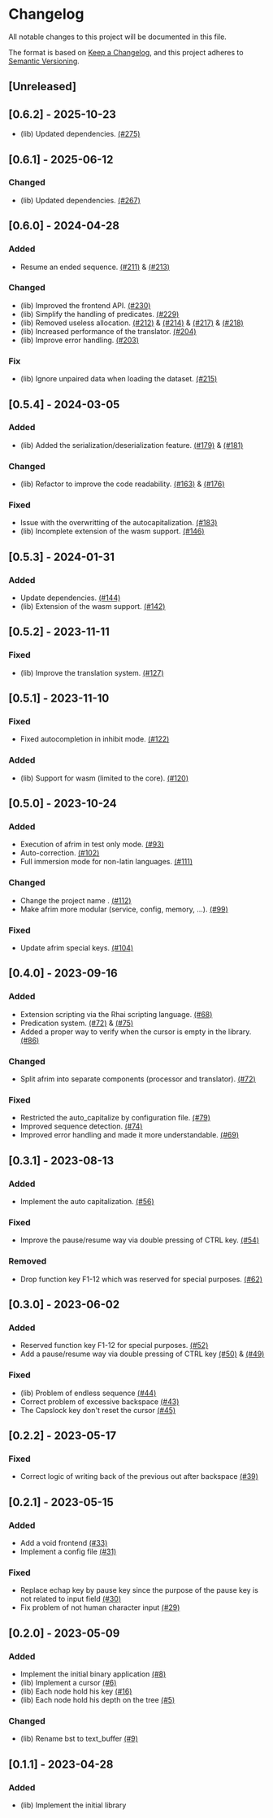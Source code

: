 # Changelog

All notable changes to this project will be documented in this file.

The format is based on [Keep a Changelog](https://keepachangelog.com/en/1.1.0),
and this project adheres to [Semantic Versioning](https://semver.org/spec/v2.0.0.html).

## [Unreleased]

## [0.6.2] - 2025-10-23

- (lib) Updated dependencies. [(#275)](https://github.com/fodydev/afrim/pull/275)

## [0.6.1] - 2025-06-12

### Changed

- (lib) Updated dependencies. [(#267)](https://github.com/fodydev/afrim/pull/267)

## [0.6.0] - 2024-04-28

### Added

- Resume an ended sequence. [(#211)](https://github.com/fodydev/afrim/pull/211) & [(#213)](https://github.com/fodydev/afrim/pull/213)

### Changed

- (lib) Improved the frontend API. [(#230)](https://github.com/fodydev/afrim/pull/230)
- (lib) Simplify the handling of predicates. [(#229)](https://github.com/fodydev/afrim/pull/229)
- (lib) Removed useless allocation. [(#212)](https://github.com/fodydev/afrim/pull/212) & [(#214)](https://github.com/fodydev/afrim/pull/214) & [(#217)](https://github.com/fodydev/afrim/pull/217) & [(#218)](https://github.com/fodydev/afrim/pull/218)
- (lib) Increased performance of the translator. [(#204)](https://github.com/fodydev/afrim/pull/204)
- (lib) Improve error handling. [(#203)](https://github.com/fodydev/afrim/pull/203)

### Fix
- (lib) Ignore unpaired data when loading the dataset. [(#215)](https://github.com/fodydev/afrim/pull/215)

## [0.5.4] - 2024-03-05

### Added

- (lib) Added the serialization/deserialization feature. [(#179)](https://github.com/fodydev/afrim/pull/179) & [(#181)](https://github.com/fodydev/afrim/pull/181)

### Changed

- (lib) Refactor to improve the code readability. [(#163)](https://github.com/fodydev/afrim/pull/163) & [(#176)](https://github.com/fodydev/afrim/pull/176)

### Fixed

- Issue with the overwritting of the autocapitalization. [(#183)](https://github.com/fodydev/afrim/pull/#183)
- (lib) Incomplete extension of the wasm support. [(#146)](https://github.com/fodydev/afrim/pull/146)

## [0.5.3] - 2024-01-31

### Added

- Update dependencies. [(#144)](https://github.com/fodydev/afrim/pull/144)
- (lib) Extension of the wasm support. [(#142)](https://github.com/fodydev/afrim/pull/142)

## [0.5.2] - 2023-11-11

### Fixed

- (lib) Improve the translation system. [(#127)](https://github.com/fodydev/afrim/pull/127)

## [0.5.1] - 2023-11-10

### Fixed

- Fixed autocompletion in inhibit mode. [(#122)](https://github.com/fodydev/afrim/pull/122)

### Added

- (lib) Support for wasm (limited to the core). [(#120)](https://github.com/fodydev/afrim/pull/120)

## [0.5.0] - 2023-10-24

### Added

- Execution of afrim in test only mode. [(#93)](https://github.com/fodydev/afrim/pull/93)
- Auto-correction. [(#102)](https://github.com/fodydev/afrim/pull/102)
- Full immersion mode for non-latin languages. [(#111)](https://github.com/fodydev/afrim/pull/111)

### Changed

- Change the project name . [(#112)](https://github.com/fodydev/afrim/pull/112)
- Make afrim more modular (service, config, memory, ...). [(#99)](https://github.com/fodydev/afrim/pull/99)

### Fixed

- Update afrim special keys. [(#104)](https://github.com/fodydev/afrim/pull/104)

## [0.4.0] - 2023-09-16

### Added

- Extension scripting via the Rhai scripting language. [(#68)](https://github.com/fodydev/afrim/pull/68)
- Predication system. [(#72)](https://github.com/fodydev/afrim/pull/72) & [(#75)](https://github.com/fodydev/afrim/pull/75)
- Added a proper way to verify when the cursor is empty in the library. [(#86)](https://github.com/fodydev/afrim/pull/86)

### Changed

- Split afrim into separate components (processor and translator). [(#72)](https://github.com/fodydev/afrim/pull/72)

### Fixed

- Restricted the auto_capitalize by configuration file. [(#79)](https://github.com/fodydev/afrim/pull/79)
- Improved sequence detection. [(#74)](https://github.com/fodydev/afrim/pull/74)
- Improved error handling and made it more understandable. [(#69)](https://github.com/fodydev/afrim/pull/69)

## [0.3.1] - 2023-08-13

### Added

- Implement the auto capitalization. [(#56)](https://github.com/fodydev/afrim/pull/56)

### Fixed

- Improve the pause/resume way via double pressing of CTRL key. [(#54)](https://github.com/fodydev/afrim/pull/54)

### Removed

- Drop function key F1-12 which was reserved for special purposes. [(#62)](https://github.com/fodydev/afrim/pull/62)

## [0.3.0] - 2023-06-02

### Added

- Reserved function key F1-12 for special purposes. [(#52)](https://github.com/fodydev/afrim/pull/52)
- Add a pause/resume way via double pressing of CTRL key [(#50)](https://github.com/fodydev/afrim/pull/50) & [(#49)](https://github.com/fodydev/afrim/pull/49)

### Fixed

- (lib) Problem of endless sequence [(#44)](https://github.com/fodydev/afrim/pull/44)
- Correct problem of excessive backspace [(#43)](https://github.com/fodydev/afrim/pull/43)
- The Capslock key don't reset the cursor [(#45)](https://github.com/fodydev/afrim/pull/45)

## [0.2.2] - 2023-05-17

### Fixed

- Correct logic of writing back of the previous out after backspace [(#39)](https://github.com/fodydev/afrim/pull/39)

## [0.2.1] - 2023-05-15

### Added

- Add a void frontend [(#33)](https://github.com/fodydev/afrim/pull/33)
- Implement a config file [(#31)](https://github.com/fodydev/afrim/pull/31)

### Fixed

- Replace echap key by pause key since the purpose of the pause key is not related to input field [(#30)](https://github.com/fodydev/afrim/pull/30)
- Fix problem of not human character input [(#29)](https://github.com/fodydev/afrim/pull/29)

## [0.2.0] - 2023-05-09

### Added

- Implement the initial binary application [(#8)](https://github.com/fodydev/afrim/pull/8)
- (lib) Implement a cursor [(#6)](https://github.com/fodydev/afrim/pull/6)
- (lib) Each node hold his key [(#16)](https://github.com/fodydev/afrim/pull/16)
- (lib) Each node hold his depth on the tree [(#5)](https://github.com/fodydev/afrim/pull/5)

### Changed

- (lib) Rename bst to text_buffer [(#9)](https://github.com/fodydev/afrim/pull/9)

## [0.1.1] - 2023-04-28

### Added

- (lib) Implement the initial library
